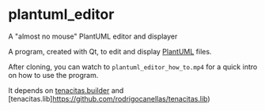# plantuml_editor
A "almost no mouse" PlantUML editor and displayer

A program, created with Qt, to edit and display [PlantUML](http://plantuml.com/) files.

After cloning, you can watch to `plantuml_editor_how_to.mp4` for a quick intro on how to use the program.

It depends on [tenacitas.builder](https://github.com/rodrigocanellas/tenacitas.builder) and [tenacitas.lib]https://github.com/rodrigocanellas/tenacitas.lib)
